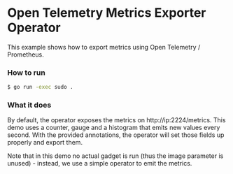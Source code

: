 # Open Telemetry Metrics Exporter Operator

This example shows how to export metrics using Open Telemetry / Prometheus.

### How to run

```bash
$ go run -exec sudo .
```

### What it does

<!-- markdown-link-check-disable-next-line -->
By default, the operator exposes the metrics on http://ip:2224/metrics. This demo
uses a counter, gauge and a histogram that emits new values every second. With the provided
annotations, the operator will set those fields up properly and export them.

Note that in this demo no actual gadget is run (thus the image parameter is unused) - instead,
we use a simple operator to emit the metrics.